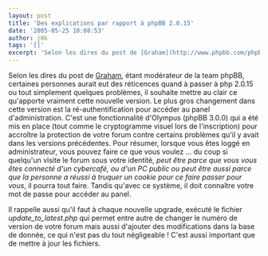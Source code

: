 ```yaml
---
layout: post
title: 'Des explications par rapport à phpBB 2.0.15'
date: '2005-05-25 10:08:53'
author: j0k
tags: '[]'
excerpt: 'Selon les dires du post de [Graham](http://www.phpbb.com/phpBB/viewtopic.php?f=14&amp;t=292017), étant modérateur de la team phpBB, certaines personnes aurait eut des réticences quand à passer à php 2.0.15 ou tout simplement quelques problèmes, il souhaite mettre au clair ce qu''apporte vraiment cette nouvelle version.   )   Le plus gros changement dans      ...'
---
```


Selon les dires du post de [Graham](http://www.phpbb.com/phpBB/viewtopic.php?f=14&amp;t=292017), étant modérateur de la team phpBB, certaines personnes aurait eut des réticences quand à passer à php 2.0.15 ou tout simplement quelques problèmes, il souhaite mettre au clair ce qu'apporte vraiment cette nouvelle version.      Le plus gros changement dans cette version est la ré-authentification pour accéder au panel d'administration. C'est une fonctionnalité d'Olympus (phpBB 3.0.0) qui a été mis en place (tout comme le cryptogramme visuel lors de l'inscription) pour accroître la protection de votre forum contre certains problèmes qu'il y avait dans les versions précédentes. Pour résumer, lorsque vous êtes loggé en administrateur, vous pouvez faire ce que vous voulez ... du coup si quelqu'un visite le forum sous votre identité, *peut être parce que vous vous êtes connecté d'un cybercafé, ou d'un PC public ou peut être aussi parce que la personne a réussi à truquer un cookie pour ce faire passer pour vous*, il pourra tout faire. Tandis qu'avec ce système, il doit connaître votre mot de passe pour accéder au panel.

Il rappelle aussi qu'il faut à chaque nouvelle upgrade, exécuté le fichier *update_to_latest.php* qui permet entre autre de changer le numéro de version de votre forum mais aussi d'ajouter des modifications dans la base de donnée, ce qui n'est pas du tout négligeable !   C'est aussi important que de mettre à jour les fichiers.

